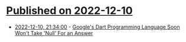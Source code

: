 # [Published on 2022-12-10](index.md)

* [2022-12-10, 21:34:00](https://developers.slashdot.org/story/22/12/10/059256/googles-dart-programming-language-soon-wont-take-null-for-an-answer?utm_source=rss1.0mainlinkanon&utm_medium=feed) - [Google's Dart Programming Language Soon Won't Take 'Null' For an Answer](https://developers.slashdot.org/story/22/12/10/059256/googles-dart-programming-language-soon-wont-take-null-for-an-answer?utm_source=rss1.0mainlinkanon&utm_medium=feed)
